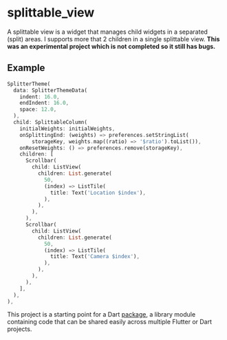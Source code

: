 # splittable_view

A splittable view is a widget that manages child widgets in a separated
(split) areas. I supports more that 2 children in a single splittable view.
**This was an experimental project which is not completed so it still has bugs.**

## Example

```dart
SplitterTheme(
  data: SplitterThemeData(
    indent: 16.0,
    endIndent: 16.0,
    space: 12.0,
  ),
  child: SplittableColumn(
    initialWeights: initialWeights,
    onSplittingEnd: (weights) => preferences.setStringList(
        storageKey, weights.map((ratio) => '$ratio').toList()),
    onResetWeights: () => preferences.remove(storageKey),
    children: [
      Scrollbar(
        child: ListView(
          children: List.generate(
            50,
            (index) => ListTile(
              title: Text('Location $index'),
            ),
          ),
        ),
      ),
      Scrollbar(
        child: ListView(
          children: List.generate(
            50,
            (index) => ListTile(
              title: Text('Camera $index'),
            ),
          ),
        ),
      ),
    ],
  ),
),
```

This project is a starting point for a Dart
[package](https://flutter.dev/developing-packages/),
a library module containing code that can be shared easily across
multiple Flutter or Dart projects.
